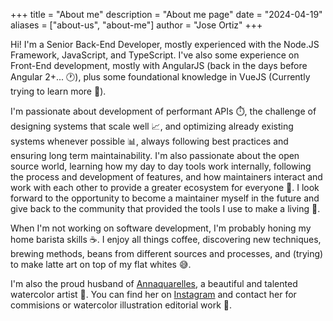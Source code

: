 +++
title = "About me"
description = "About me page"
date = "2024-04-19"
aliases = ["about-us", "about-me"]
author = "Jose Ortiz"
+++

Hi! I'm a Senior Back-End Developer, mostly experienced with the Node.JS Framework, JavaScript, and TypeScript. I've also some experience on Front-End development, mostly with AngularJS (back in the days before Angular 2+... 🕐), plus some foundational knowledge in VueJS (Currently trying to learn more 👀).

I'm passionate about development of performant APIs ⏱️, the challenge of designing systems that scale well 📈, and optimizing already existing systems whenever possible 📊, always following best practices and ensuring long term maintainability. I'm also passionate about the open source world, learning how my day to day tools work internally, following the process and development of features, and how maintainers interact and work with each other to provide a greater ecosystem for everyone 🤝. I look forward to the opportunity to become a maintainer myself in the future and give back to the community that provided the tools I use to make a living 🤩.

When I'm not working on software development, I'm probably honing my home barista skills ☕️. I enjoy all things coffee, discovering new techniques, brewing methods, beans from different sources and processes, and (trying) to make latte art on top of my flat whites 😅.

I'm also the proud husband of [Annaquarelles](https://annaquarelles.com), a beautiful and talented watercolor artist 🎨. You can find her on [Instagram](https://instagram.com/annaquarelles) and contact her for commisions or watercolor illustration editorial work 🤩.
